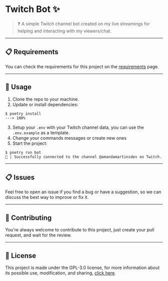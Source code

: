 # Twitch Bot ✨

> ❓ A simple Twitch channel bot created on my live streamings for helping and interacting with my viewers/chat.

---

## 📋 Requirements

You can check the requirements for this project on the [requirements](requirements) page.

---

## 🔎 Usage

1. Clone the repo to your machine.
2. Update or install dependencies:
   
<!-- termynal -->

```console
$ poetry install
---> 100%
```

3. Setup your `.env` with your Twitch channel data, you can use the `.env.example` as a template.
4. Change your commands messages or create new ones
5. Start the project:
   
<!-- termynal -->

```console
$ poetry run bot
🎉 | Successfully connected to the channel @amandamartinsdev on Twitch.
```

---

## 📋 Issues

Feel free to open an issue if you find a bug or have a suggestion, so we can discuss the best way to improve or fix it.

---

## 👋 Contributing

You're always welcome to contribute to this project, just create your pull request, and wait for the review.

---

## 📜 License

This project is made under the GPL-3.0 license, for more information about its possible use, modification, and sharing, [click here](LICENSE).
